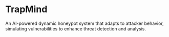# TrapMind
 An AI-powered dynamic honeypot system that adapts to attacker behavior, simulating vulnerabilities to enhance threat detection and analysis.
